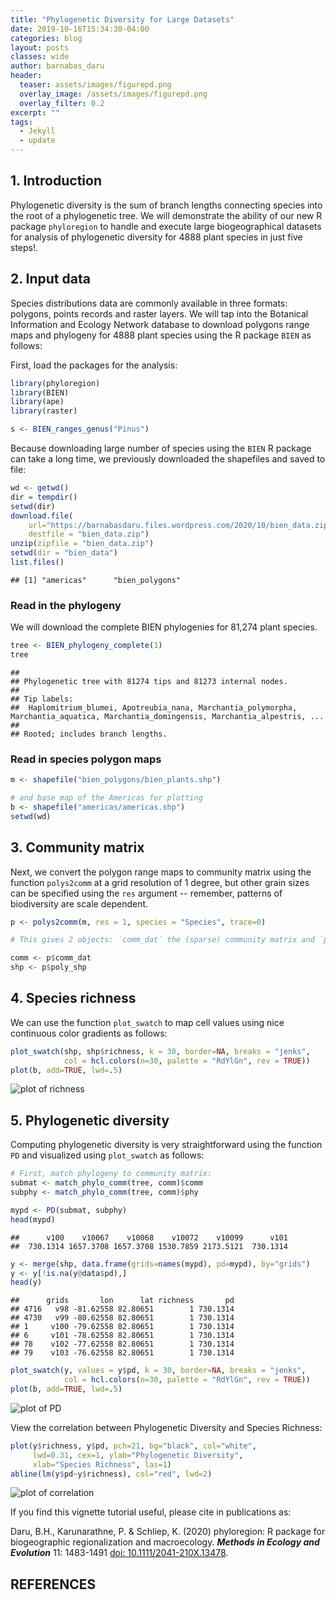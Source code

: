 ```yaml
---
title: "Phylogenetic Diversity for Large Datasets"
date: 2019-10-16T15:34:30-04:00
categories: blog
layout: posts
classes: wide
author: barnabas_daru
header:
  teaser: assets/images/figurepd.png
  overlay_image: /assets/images/figurepd.png
  overlay_filter: 0.2
excerpt: ""
tags:
  - Jekyll
  - update
---
```



## 1. Introduction

Phylogenetic diversity is the sum of branch lengths connecting species into the root of a phylogenetic tree. We will demonstrate the ability of our new R package `phyloregion` to handle and execute large biogeographical datasets for analysis of phylogenetic diversity for 4888 plant species in just five steps!.

## 2. Input data

Species distributions data are commonly available in three formats: polygons, points records and raster layers. We will tap into the Botanical Information and Ecology Network database to download polygons range maps and phylogeny for 4888 plant species using the R package `BIEN` as follows:


First, load the packages for the analysis:


```r
library(phyloregion)
library(BIEN)
library(ape)
library(raster)
```


```r
s <- BIEN_ranges_genus("Pinus")
```
Because downloading large number of species using the `BIEN` R package can take a long time, we previously downloaded the shapefiles and saved to file:



```r
wd <- getwd()
dir = tempdir()
setwd(dir)
download.file(
    url="https://barnabasdaru.files.wordpress.com/2020/10/bien_data.zip",
    destfile = "bien_data.zip")
unzip(zipfile = "bien_data.zip")
setwd(dir = "bien_data")
list.files()
```

```
## [1] "americas"      "bien_polygons"
```

### Read in the phylogeny

We will download the complete BIEN phylogenies for 81,274 plant species.

```r
tree <- BIEN_phylogeny_complete(1)
tree
```

```
## 
## Phylogenetic tree with 81274 tips and 81273 internal nodes.
## 
## Tip labels:
## 	Haplomitrium_blumei, Apotreubia_nana, Marchantia_polymorpha, Marchantia_aquatica, Marchantia_domingensis, Marchantia_alpestris, ...
## 
## Rooted; includes branch lengths.
```
### Read in species polygon maps


```r
m <- shapefile("bien_polygons/bien_plants.shp")

# and base map of the Americas for plotting
b <- shapefile("americas/americas.shp")
setwd(wd)
```
## 3. Community matrix
Next, we convert the polygon range maps to community matrix using the function `polys2comm` at a grid resolution of 1 degree, but other grain sizes can be specified using the `res` argument -- remember, patterns of biodiversity are scale dependent.


```r
p <- polys2comm(m, res = 1, species = "Species", trace=0)

# This gives 2 objects: `comm_dat` the (sparse) community matrix and `poly_shp`, shapefile of grid cells with cell values, i.e. species richness per cell.

comm <- p$comm_dat
shp <- p$poly_shp
```

## 4. Species richness

We can use the function `plot_swatch` to map cell values using nice continuous color gradients as follows:

```r
plot_swatch(shp, shp$richness, k = 30, border=NA, breaks = "jenks",
            col = hcl.colors(n=30, palette = "RdYlGn", rev = TRUE))
plot(b, add=TRUE, lwd=.5)
```

![plot of richness](https://barnabasdaru.files.wordpress.com/2020/10/pd-richness-1.png)

## 5. Phylogenetic diversity

Computing phylogenetic diversity is very straightforward using the function `PD` and visualized using `plot_swatch` as follows:

```r
# First, match phylogeny to community matrix:
submat <- match_phylo_comm(tree, comm)$comm
subphy <- match_phylo_comm(tree, comm)$phy

mypd <- PD(submat, subphy)
head(mypd)
```

```
##      v100    v10067    v10068    v10072    v10099      v101 
##  730.1314 1657.3708 1657.3708 1530.7859 2173.5121  730.1314
```

```r
y <- merge(shp, data.frame(grids=names(mypd), pd=mypd), by="grids")
y <- y[!is.na(y@data$pd),]
head(y)
```

```
##      grids       lon      lat richness       pd
## 4716   v98 -81.62558 82.80651        1 730.1314
## 4730   v99 -80.62558 82.80651        1 730.1314
## 1     v100 -79.62558 82.80651        1 730.1314
## 6     v101 -78.62558 82.80651        1 730.1314
## 78    v102 -77.62558 82.80651        1 730.1314
## 79    v103 -76.62558 82.80651        1 730.1314
```

```r
plot_swatch(y, values = y$pd, k = 30, border=NA, breaks = "jenks",
            col = hcl.colors(n=30, palette = "RdYlGn", rev = TRUE))
plot(b, add=TRUE, lwd=.5)
```

![plot of PD](https://barnabasdaru.files.wordpress.com/2020/10/pd-pd-1.png)


View the correlation between Phylogenetic Diversity and Species Richness:

```r
plot(y$richness, y$pd, pch=21, bg="black", col="white",
     lwd=0.31, cex=1, ylab="Phylogenetic Diversity",
     xlab="Species Richness", las=1)
abline(lm(y$pd~y$richness), col="red", lwd=2)
```

![plot of correlation](https://barnabasdaru.files.wordpress.com/2020/10/pd-correlation-1.png)

If you find this vignette tutorial useful, please cite in publications as:


Daru, B.H., Karunarathne, P. & Schliep, K. (2020) phyloregion: R package for biogeographic regionalization and macroecology. **_Methods in Ecology and Evolution_** 11: 1483-1491 [doi: 10.1111/2041-210X.13478](https://doi.org/10.1111/2041-210X.13478).


## REFERENCES
